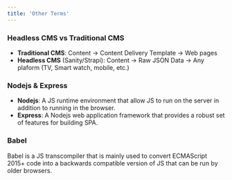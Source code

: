 ```yaml
---
title: 'Other Terms'
---
```


### Headless CMS vs Traditional CMS

- **Traditional CMS**: Content -> Content Delivery Template -> Web pages
- **Headless CMS** (Sanity/Strapi): Content -> Raw JSON Data -> Any plaform (TV, Smart watch, mobile, etc.)

### Nodejs & Express

- **Nodejs**: A JS runtime environment that allow JS to run on the server in addition to running in the browser.
- **Express**: A Nodejs web application framework that provides a robust set of features for building SPA.

### Babel

Babel is a JS transcompiler that is mainly used to convert ECMAScript 2015+ code into a backwards compatible version of JS that can be run by older browsers.
